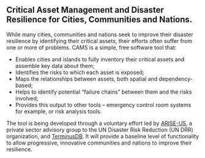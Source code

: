 ## Critical Asset Management and Disaster Resilience for Cities, Communities and Nations.

While many cities, communities and nations seek to improve their disaster resilience by identifying their critical assets, their efforts often suffer from one or more of  problems. CAMS is a simple, free software tool that:

* Enables cities and islands to fully inventory their critical assets and assemble key data about them;
* Identifies the risks to which each asset is exposed;
* Maps the relationships between assets, both spatial and dependency-based;
* Helps to identify potential “failure chains” between them and the risks involved;
* Provides this output to other tools – emergency control room systems for example, or risk analysis tools.

The tool is being developed through a voluntary effort led by [ARISE-US](https://www.ariseglobalnetwork.org/), a private sector advisory group to the UN Disaster Risk Reduction (UN DRR) organization, and [TerminusDB](https://github.com/terminusdb). It will provide a baseline level of functionality to allow progressive, innovative communities and nations to improve their resilience.
